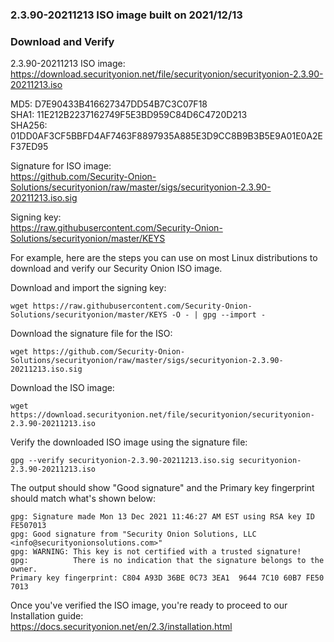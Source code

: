 ### 2.3.90-20211213 ISO image built on 2021/12/13



### Download and Verify

2.3.90-20211213 ISO image:  
https://download.securityonion.net/file/securityonion/securityonion-2.3.90-20211213.iso

MD5: D7E90433B416627347DD54B7C3C07F18  
SHA1: 11E212B2237162749F5E3BD959C84D6C4720D213  
SHA256: 01DD0AF3CF5BBFD4AF7463F8897935A885E3D9CC8B9B3B5E9A01E0A2EF37ED95 

Signature for ISO image:  
https://github.com/Security-Onion-Solutions/securityonion/raw/master/sigs/securityonion-2.3.90-20211213.iso.sig

Signing key:  
https://raw.githubusercontent.com/Security-Onion-Solutions/securityonion/master/KEYS  

For example, here are the steps you can use on most Linux distributions to download and verify our Security Onion ISO image.

Download and import the signing key:  
```
wget https://raw.githubusercontent.com/Security-Onion-Solutions/securityonion/master/KEYS -O - | gpg --import -  
```

Download the signature file for the ISO:  
```
wget https://github.com/Security-Onion-Solutions/securityonion/raw/master/sigs/securityonion-2.3.90-20211213.iso.sig
```

Download the ISO image:  
```
wget https://download.securityonion.net/file/securityonion/securityonion-2.3.90-20211213.iso
```

Verify the downloaded ISO image using the signature file:  
```
gpg --verify securityonion-2.3.90-20211213.iso.sig securityonion-2.3.90-20211213.iso
```

The output should show "Good signature" and the Primary key fingerprint should match what's shown below:
```
gpg: Signature made Mon 13 Dec 2021 11:46:27 AM EST using RSA key ID FE507013
gpg: Good signature from "Security Onion Solutions, LLC <info@securityonionsolutions.com>"
gpg: WARNING: This key is not certified with a trusted signature!
gpg:          There is no indication that the signature belongs to the owner.
Primary key fingerprint: C804 A93D 36BE 0C73 3EA1  9644 7C10 60B7 FE50 7013
```

Once you've verified the ISO image, you're ready to proceed to our Installation guide:  
https://docs.securityonion.net/en/2.3/installation.html
